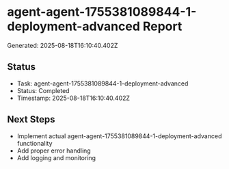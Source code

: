 # agent-agent-1755381089844-1-deployment-advanced Report

Generated: 2025-08-18T16:10:40.402Z

## Status
- Task: agent-agent-1755381089844-1-deployment-advanced
- Status: Completed
- Timestamp: 2025-08-18T16:10:40.402Z

## Next Steps
- Implement actual agent-agent-1755381089844-1-deployment-advanced functionality
- Add proper error handling
- Add logging and monitoring
